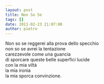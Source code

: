 ```yaml
---
layout: post
title: Non So Se
tags: []
date: 2011-02-23 21:07:00
author: pietro
---
```

<div dir="ltr" style="text-align: left">Non so se reggerei alla prova dello specchio<br/>non so se avrei la tentazione<br/>carezzevole come una guancia<br/>di sporcare queste belle superfici lucide<br/>con la mia viltà<br/>la mia ironia<br/>la mia sporca convinzione.<br/>

